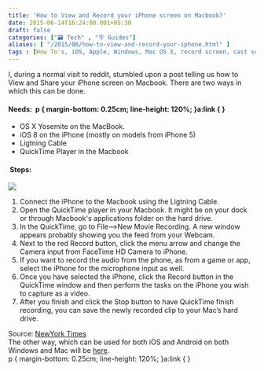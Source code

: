 ```yaml
---
title: 'How to View and Record your iPhone screen on Macbook?'
date: 2015-06-14T16:24:00.001+05:30
draft: false
categories: ["🗃️ Tech" , "🪧 Guides"]
aliases: [ "/2015/06/how-to-view-and-record-your-iphone.html" ]
tags : [How To's, iOS, Apple, Windows, Mac OS X, record screen, cast screen, Android]
---
```


I, during a normal visit to reddit, stumbled upon a post telling us how to View and Share your iPhone screen on Macbook. There are two ways in which this can be done.  

#### Needs:  p { margin-bottom: 0.25cm; line-height: 120%; }a:link { }

*   OS X Yosemite on the MacBook.
*   iOS 8 on the iPhone (mostly on models from iPhone 5)
*   Ligtning Cable
*   QuickTime Player in the Macbook

####  Steps:

[![](https://cdn3.howtogeek.com/wp-content/uploads/2014/12/ximg_5495fcf517d50.jpg.pagespeed.ic.oEC7g3zDLA.jpg)](https://cdn3.howtogeek.com/wp-content/uploads/2014/12/ximg_5495fcf517d50.jpg.pagespeed.ic.oEC7g3zDLA.jpg)

1.  Connect the iPhone to the Macbook using the Ligtning Cable.
2.  Open the QuickTime player in your Macbook. It might be on your dock or through Macbook's applications folder on the hard drive.
3.  In the QuickTime, go to File-->New Movie Recording. A new window appears probably showing you the feed from your Webcam.
4.  Next to the red Record button, click the menu arrow and change the Camera input from FaceTime HD Camera to iPhone. 
5.  If you want to record the audio from the phone, as from a game or app, select the iPhone for the microphone input as well.
6.  Once you have selected the iPhone, click the Record button in the QuickTime window and then perform the tasks on the iPhone you wish to capture as a video. 
7.  After you finish and click the Stop button to have QuickTime finish recording, you can save the newly recorded clip to your Mac’s hard drive.

Source: [NewYork Times](https://www.nytimes.com/2015/06/13/technology/personaltech/recording-a-phones-screen-on-a-mac.html)  
The other way, which can be used for both iOS and Android on both Windows and Mac will be [here](https://technologyinfinite.blogspot.in/2015/06/how-to-stream-and-record-your.html).  
p { margin-bottom: 0.25cm; line-height: 120%; }a:link { }